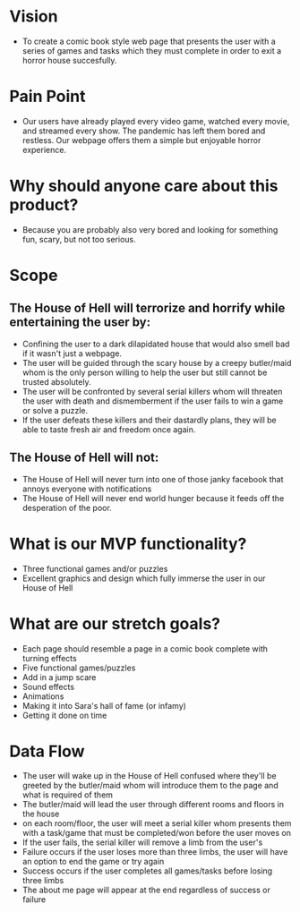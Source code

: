 # Vision
- To create a comic book style web page that presents the user with a series of games and tasks which they must complete in order to exit a horror house succesfully.

# Pain Point
- Our users have already played every video game, watched every movie, and streamed every show. The pandemic has left them bored and restless. Our webpage offers them a simple but enjoyable horror experience.

# Why should anyone care about this product?
- Because you are probably also very bored and looking for something fun, scary, but not too serious. 

# Scope
## The House of Hell will terrorize and horrify while entertaining the user by:
- Confining the user to a dark dilapidated house that would also smell bad if it wasn't just a webpage.
- The user will be guided through the scary house by a creepy butler/maid whom is the only person willing to help the user but still cannot be trusted absolutely.
 - The user will be confronted by several serial killers whom will threaten the user with death and dismemberment if the user fails to win a game or solve a puzzle.
- If the user defeats these killers and their dastardly plans, they will be able to taste fresh air and freedom once again.

## The House of Hell will not:
- The House of Hell will never turn into one of those janky facebook that annoys everyone with notifications
- The House of Hell will never end world hunger because it feeds off the desperation of the poor.

# What is our MVP functionality?
- Three functional games and/or puzzles
- Excellent graphics and design which fully immerse the user in our House of Hell

# What are our stretch goals?
- Each page should resemble a page in a comic book complete with turning effects
- Five functional games/puzzles
- Add in a jump scare
- Sound effects
- Animations
- Making it into Sara's hall of fame (or infamy)
- Getting it done on time

# Data Flow
- The user will wake up in the House of Hell confused where they'll be greeted by the butler/maid whom will introduce them to the page and what is required of them
- The butler/maid will lead the user through different rooms and floors in the house
- on each room/floor, the user will meet a serial killer whom presents them with a task/game that must be completed/won before the user moves on
- If the user fails, the serial killer will remove a limb from the user's 
- Failure occurs if the user loses more than three limbs, the user will have an option to end the game or try again
- Success occurs if the user completes all games/tasks before losing three limbs
- The about me page will appear at the end regardless of success or failure
